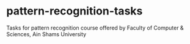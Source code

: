 # pattern-recognition-tasks
Tasks for pattern recognition course offered by Faculty of Computer &amp; Sciences, Ain Shams University
